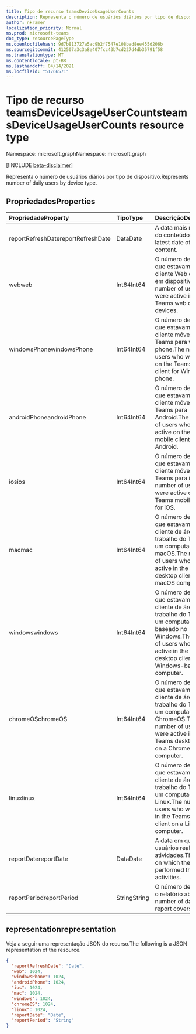 ```yaml
---
title: Tipo de recurso teamsDeviceUsageUserCounts
description: Representa o número de usuários diários por tipo de dispositivo.
author: nkramer
localization_priority: Normal
ms.prod: microsoft-teams
doc_type: resourcePageType
ms.openlocfilehash: 9d7b813727a5ac9b2f7547e108bad8ee455d206b
ms.sourcegitcommit: 412507a3c3a8e407fcc43b7cd227d4db35791f58
ms.translationtype: MT
ms.contentlocale: pt-BR
ms.lasthandoff: 04/14/2021
ms.locfileid: "51766571"
---
```

# <a name="teamsdeviceusageusercounts-resource-type"></a><span data-ttu-id="34502-103">Tipo de recurso teamsDeviceUsageUserCounts</span><span class="sxs-lookup"><span data-stu-id="34502-103">teamsDeviceUsageUserCounts resource type</span></span>

<span data-ttu-id="34502-104">Namespace: microsoft.graph</span><span class="sxs-lookup"><span data-stu-id="34502-104">Namespace: microsoft.graph</span></span>

[!INCLUDE [beta-disclaimer](../../includes/beta-disclaimer.md)]

<span data-ttu-id="34502-105">Representa o número de usuários diários por tipo de dispositivo.</span><span class="sxs-lookup"><span data-stu-id="34502-105">Represents number of daily users by device type.</span></span>

## <a name="properties"></a><span data-ttu-id="34502-106">Propriedades</span><span class="sxs-lookup"><span data-stu-id="34502-106">Properties</span></span>

| <span data-ttu-id="34502-107">Propriedade</span><span class="sxs-lookup"><span data-stu-id="34502-107">Property</span></span>          | <span data-ttu-id="34502-108">Tipo</span><span class="sxs-lookup"><span data-stu-id="34502-108">Type</span></span>   | <span data-ttu-id="34502-109">Descrição</span><span class="sxs-lookup"><span data-stu-id="34502-109">Description</span></span>                                                  |
| :---------------- | :----- | ------------------------------------------------------------ |
| <span data-ttu-id="34502-110">reportRefreshDate</span><span class="sxs-lookup"><span data-stu-id="34502-110">reportRefreshDate</span></span> | <span data-ttu-id="34502-111">Data</span><span class="sxs-lookup"><span data-stu-id="34502-111">Date</span></span>   | <span data-ttu-id="34502-112">A data mais recente do conteúdo.</span><span class="sxs-lookup"><span data-stu-id="34502-112">The latest date of the content.</span></span>                              |
| <span data-ttu-id="34502-113">web</span><span class="sxs-lookup"><span data-stu-id="34502-113">web</span></span>               | <span data-ttu-id="34502-114">Int64</span><span class="sxs-lookup"><span data-stu-id="34502-114">Int64</span></span>  | <span data-ttu-id="34502-115">O número de usuários que estavam ativos no cliente Web do Teams em dispositivos.</span><span class="sxs-lookup"><span data-stu-id="34502-115">The number of users who were active in the Teams web client on devices.</span></span> |
| <span data-ttu-id="34502-116">windowsPhone</span><span class="sxs-lookup"><span data-stu-id="34502-116">windowsPhone</span></span>      | <span data-ttu-id="34502-117">Int64</span><span class="sxs-lookup"><span data-stu-id="34502-117">Int64</span></span>  | <span data-ttu-id="34502-118">O número de usuários que estavam ativos no cliente móvel do Teams para windows phone.</span><span class="sxs-lookup"><span data-stu-id="34502-118">The number of users who were active on the Teams mobile client for Windows phone.</span></span> |
| <span data-ttu-id="34502-119">androidPhone</span><span class="sxs-lookup"><span data-stu-id="34502-119">androidPhone</span></span>      | <span data-ttu-id="34502-120">Int64</span><span class="sxs-lookup"><span data-stu-id="34502-120">Int64</span></span>  | <span data-ttu-id="34502-121">O número de usuários que estavam ativos no cliente móvel do Teams para Android.</span><span class="sxs-lookup"><span data-stu-id="34502-121">The number of users who were active on the Teams mobile client for Android.</span></span> |
| <span data-ttu-id="34502-122">ios</span><span class="sxs-lookup"><span data-stu-id="34502-122">ios</span></span>               | <span data-ttu-id="34502-123">Int64</span><span class="sxs-lookup"><span data-stu-id="34502-123">Int64</span></span>  | <span data-ttu-id="34502-124">O número de usuários que estavam ativos no cliente móvel do Teams para iOS.</span><span class="sxs-lookup"><span data-stu-id="34502-124">The number of users who were active on the Teams mobile client for iOS.</span></span> |
| <span data-ttu-id="34502-125">mac</span><span class="sxs-lookup"><span data-stu-id="34502-125">mac</span></span>               | <span data-ttu-id="34502-126">Int64</span><span class="sxs-lookup"><span data-stu-id="34502-126">Int64</span></span>  | <span data-ttu-id="34502-127">O número de usuários que estavam ativos no cliente de área de trabalho do Teams em um computador macOS.</span><span class="sxs-lookup"><span data-stu-id="34502-127">The number of users who were active in the Teams desktop client on a macOS computer.</span></span> |
| <span data-ttu-id="34502-128">windows</span><span class="sxs-lookup"><span data-stu-id="34502-128">windows</span></span>           | <span data-ttu-id="34502-129">Int64</span><span class="sxs-lookup"><span data-stu-id="34502-129">Int64</span></span>  | <span data-ttu-id="34502-130">O número de usuários que estavam ativos no cliente de área de trabalho do Teams em um computador baseado no Windows.</span><span class="sxs-lookup"><span data-stu-id="34502-130">The number of users who were active in the Teams desktop client on a Windows-based computer.</span></span> |
| <span data-ttu-id="34502-131">chromeOS</span><span class="sxs-lookup"><span data-stu-id="34502-131">chromeOS</span></span>          | <span data-ttu-id="34502-132">Int64</span><span class="sxs-lookup"><span data-stu-id="34502-132">Int64</span></span>  | <span data-ttu-id="34502-133">O número de usuários que estavam ativos no cliente de área de trabalho do Teams em um computador ChromeOS.</span><span class="sxs-lookup"><span data-stu-id="34502-133">The number of users who were active in the Teams desktop client on a ChromeOS computer.</span></span> |
| <span data-ttu-id="34502-134">linux</span><span class="sxs-lookup"><span data-stu-id="34502-134">linux</span></span>             | <span data-ttu-id="34502-135">Int64</span><span class="sxs-lookup"><span data-stu-id="34502-135">Int64</span></span>  | <span data-ttu-id="34502-136">O número de usuários que estavam ativos no cliente de área de trabalho do Teams em um computador Linux.</span><span class="sxs-lookup"><span data-stu-id="34502-136">The number of users who were active in the Teams desktop client on a Linux computer.</span></span> |
| <span data-ttu-id="34502-137">reportDate</span><span class="sxs-lookup"><span data-stu-id="34502-137">reportDate</span></span>        | <span data-ttu-id="34502-138">Data</span><span class="sxs-lookup"><span data-stu-id="34502-138">Date</span></span>   | <span data-ttu-id="34502-139">A data em que os usuários realizaram as atividades.</span><span class="sxs-lookup"><span data-stu-id="34502-139">The date on which the users performed the activities.</span></span>        |
| <span data-ttu-id="34502-140">reportPeriod</span><span class="sxs-lookup"><span data-stu-id="34502-140">reportPeriod</span></span>      | <span data-ttu-id="34502-141">String</span><span class="sxs-lookup"><span data-stu-id="34502-141">String</span></span> | <span data-ttu-id="34502-142">O número de dias que o relatório aborda.</span><span class="sxs-lookup"><span data-stu-id="34502-142">The number of days the report covers.</span></span>                        |

## <a name="representation"></a><span data-ttu-id="34502-143">representation</span><span class="sxs-lookup"><span data-stu-id="34502-143">representation</span></span>

<span data-ttu-id="34502-144">Veja a seguir uma representação JSON do recurso.</span><span class="sxs-lookup"><span data-stu-id="34502-144">The following is a JSON representation of the resource.</span></span>

<!-- {
  "blockType": "resource",
  "@odata.type": "microsoft.graph.teamsDeviceUsageUserCounts"
} -->

```json
{
  "reportRefreshDate": "Date", 
  "web": 1024, 
  "windowsPhone": 1024, 
  "androidPhone": 1024, 
  "ios": 1024, 
  "mac": 1024, 
  "windows": 1024, 
  "chromeOS": 1024, 
  "linux": 1024, 
  "reportDate": "Date", 
  "reportPeriod": "String"
}
```


